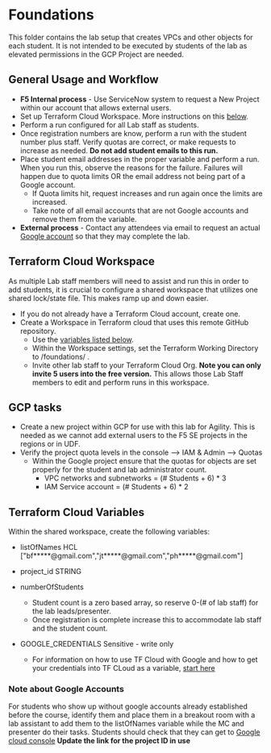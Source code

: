 # Foundations

This folder contains the lab setup that creates VPCs and other objects for each student. It is not intended to be executed by students of the lab as elevated permissions in the GCP Project are needed.

## General Usage and Workflow
- **F5 Internal process** - Use ServiceNow system to request a New Project within our account that allows external users.
- Set up Terraform Cloud Workspace. More instructions on this [below](#terraform-cloud-workspace).
- Perform a run configured for all Lab staff as students.
- Once registration numbers are know, perform a run with the student number plus staff.  Verify quotas are correct, or make requests to increase as needed.  **Do not add student emails to this run.**
- Place student email addresses in the proper variable and perform a run.  When you run this, observe the reasons for the failure. Failures will happen due to quota limits OR the email address not being part of a Google account. 
  - If Quota limits hit, request increases and run again once the limits are increased.
  - Take note of all email accounts that are not Google accounts and remove them from the variable.
- **External process** - Contact any attendees via email to request an actual [Google account](#note-about-google-accounts) so that they may complete the lab.

## Terraform Cloud Workspace
As multiple Lab staff members will need to assist and run this in order to add students, it is crucial to configure a shared workspace that utilizes one shared lock/state file.  This makes ramp up and down easier.

- If you do not already have a Terraform Cloud account, create one.
- Create a Workspace in Terraform cloud that uses this remote GitHub repository.  
  - Use the [variables listed below](#terraform-cloud-variables).
  - Within the Workspace settings, set the Terraform Working Directory to /foundations/ .
  - Invite other lab staff to your Terraform Cloud Org.  **Note you can only invite 5 users into the free version.** This allows those Lab Staff members to edit and perform runs in this workspace.

## GCP tasks

- Create a new project within GCP for use with this lab for Agility.  This is needed as we cannot add external users to the F5 SE projects in the regions or in UDF.
- Verify the project quota levels in the console --> IAM & Admin --> Quotas
  - Within the Google project ensure that the quotas for objects are set properly for the student and lab administrator count.
    - VPC networks and subnetworks = (# Students + 6) * 3
    - IAM Service account = (# Students + 6) * 2

## Terraform Cloud Variables 

Within the shared workspace, create the following variables:

- listOfNames HCL ["bf*****@gmail.com","jt*****@gmail.com","ph*****@gmail.com"]

- project_id STRING 

- numberOfStudents 
  - Student count is a zero based array, so reserve 0-(# of lab staff) for the lab leads/presenter.
  - Once registration is complete increase this to accommodate lab staff and the student count.

- GOOGLE_CREDENTIALS Sensitive - write only
  - For information on how to use TF Cloud with Google and how to get your credentials into TF CLoud as a variable, [start here](https://registry.terraform.io/providers/hashicorp/google/latest/docs/guides/getting_started)

### Note about Google Accounts
For students who show up without google accounts already established before the course, identify them and place them in a breakout room with a lab assistant to add them to the listOfNames variable while the MC and presenter do their tasks.  Students should check that they can get to [Google cloud console](https://console.cloud.google.com/iam-admin/quotas/qirs?project=f5-gcs-4261-sales-agility2022) 
**Update the link for the project ID in use**
